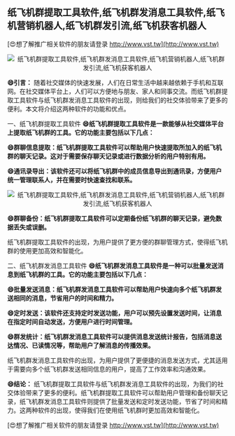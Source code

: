 ## **纸飞机群提取工具软件,纸飞机群发消息工具软件,纸飞机营销机器人,纸飞机群发引流,纸飞机获客机器人**

[😍想了解推广相关软件的朋友请登录 http://www.vst.tw](http://www.vst.tw)

 <center><img src="https://vst.tw/MP4/tuiguang/png/2.png" alt="纸飞机群提取工具软件,纸飞机群发消息工具软件,纸飞机营销机器人,纸飞机群发引流,纸飞机获客机器人"></center>

**😄引言：**
随着社交媒体的快速发展，人们在日常生活中越来越依赖于手机和互联网。在社交媒体平台上，人们可以方便地与朋友、家人和同事交流。而纸飞机群提取工具软件与纸飞机群发消息工具软件的出现，则给我们的社交体验带来了更多的便利。本文将介绍这两种软件的功能和优点。

一、纸飞机群提取工具软件
**😄纸飞机群提取工具软件是一款能够从社交媒体平台上提取纸飞机群的工具。它的功能主要包括以下几点：**

**😄群聊信息提取：纸飞机群提取工具软件可以帮助用户快速提取所加入的纸飞机群的聊天记录。这对于需要保存聊天记录或进行数据分析的用户特别有用。**

**😄通讯录导出：该软件还可以将纸飞机群中的成员信息导出到通讯录，方便用户统一管理联系人，并在需要时快速查找和联系。**

 <center><img src="https://vst.tw/MP4/tuiguang/png/6.png" alt="纸飞机群提取工具软件,纸飞机群发消息工具软件,纸飞机营销机器人,纸飞机群发引流,纸飞机获客机器人"></center>

**😄群聊备份：纸飞机群提取工具软件可以定期备份纸飞机群的聊天记录，避免数据丢失或误删。**

纸飞机群提取工具软件的出现，为用户提供了更方便的群聊管理方式，使得纸飞机群的使用更加高效和智能化。

二、纸飞机群发消息工具软件
**😄纸飞机群发消息工具软件是一种可以批量发送消息到纸飞机群的工具。它的功能主要包括以下几点：**

**😄批量发送消息：纸飞机群发消息工具软件可以帮助用户快速向多个纸飞机群发送相同的消息，节省用户的时间和精力。**

**😄定时发送：该软件还支持定时发送功能，用户可以预先设置发送时间，让消息在指定时间自动发送，方便用户进行时间管理。**

**😄群发统计：纸飞机群发消息工具软件可以提供消息发送统计报告，包括消息送达情况、已读情况等，帮助用户了解消息的传播效果。**

纸飞机群发消息工具软件的出现，为用户提供了更便捷的消息发送方式，尤其适用于需要向多个纸飞机群发送相同信息的用户，提高了工作效率和沟通效果。

**😄结论：**
纸飞机群提取工具软件与纸飞机群发消息工具软件的出现，为我们的社交体验带来了更多的便利。纸飞机群提取工具软件可以帮助用户管理和备份聊天记录，纸飞机群发消息工具软件则提供了批量发送和定时发送功能，节省了时间和精力。这两种软件的出现，使得我们在使用纸飞机群时更加高效和智能化。

[😍想了解推广相关软件的朋友请登录 http://www.vst.tw](http://www.vst.tw)



